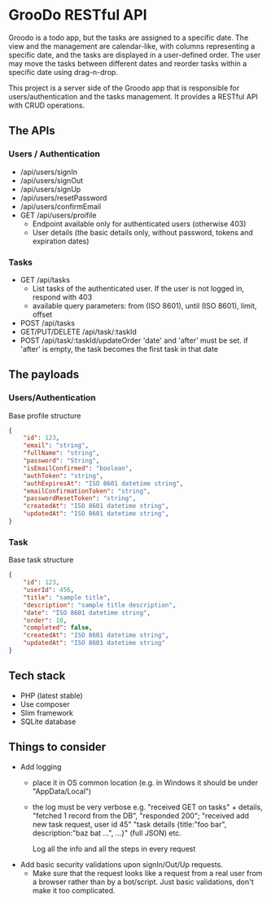 # GrooDo RESTful API

Groodo is a todo app, but the tasks are assigned to a specific date. The view and the management are calendar-like, with columns representing a specific date, and the tasks are displayed in a user-defined order. The user may move the tasks between different dates and reorder tasks within a specific date using drag-n-drop.

This project is a server side of the Groodo app that is responsible for users/authentication and the tasks management. It provides a RESTful API with CRUD operations.

## The APIs

### Users / Authentication

- /api/users/signIn
- /api/users/signOut
- /api/users/signUp
- /api/users/resetPassword
- /api/users/confirmEmail
- GET /api/users/proifile
    * Endpoint available only for authenticated users (otherwise 403)
    * User details (the basic details only, without password, tokens and expiration dates)

### Tasks

- GET /api/tasks
    * List tasks of the authenticated user. If the user is not logged in, respond with 403
    * available query parameters: from (ISO 8601), until (ISO 8601), limit, offset
- POST /api/tasks
- GET/PUT/DELETE /api/task/:taskId
- POST /api/task/:taskId/updateOrder
    'date' and 'after' must be set. if 'after' is empty, the task becomes the first task in that date

## The payloads

### Users/Authentication

Base profile structure
```json
{
    "id": 123,
    "email": "string",
    "fullName": "string",
    "password": "String",
    "isEmailConfirmed": "boolean",
    "authToken": "string",
    "authExpiresAt": "ISO 8601 datetime string",
    "emailConfirmationToken": "string",
    "passwordResetToken": "string",
    "createdAt": "ISO 8601 datetime string",
    "updatedAt": "ISO 8601 datetime string",
}
```

### Task

Base task structure
```json
{
    "id": 123,
    "userId": 456,
    "title": "sample title",
    "description": "sample title description",
    "date": "ISO 8601 datetime string",
    "order": 10,
    "completed": false,
    "createdAt": "ISO 8601 datetime string",
    "updatedAt": "ISO 8601 datetime string"
}
```

## Tech stack

- PHP (latest stable)
- Use composer
- Slim framework
- SQLite database

## Things to consider

- Add logging 
    * place it in OS common location (e.g. in Windows it should be under "AppData/Local")
    * the log must be very verbose
        e.g. "received GET on tasks" + details, "fetched 1 record from the DB", "responded 200";
        "received add new task request, user id 45" "task details {title:"foo bar", description:"baz bat ...", ...}" (full JSON)
        etc.
        
        Log all the info and all the steps in every request
- Add basic security validations upon signIn/Out/Up requests. 
    * Make sure that the request looks like a request from a real user from a browser rather than by a bot/script. Just basic validations, don't make it too complicated.